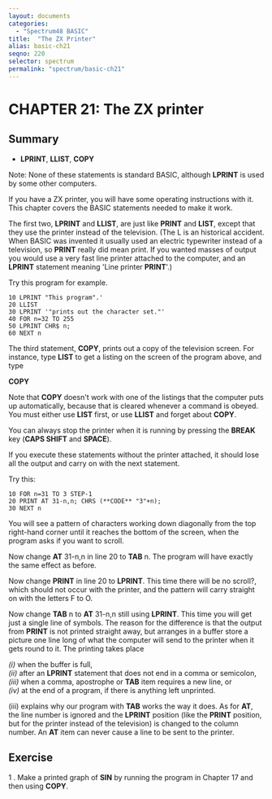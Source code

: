 ```yaml
---
layout: documents
categories: 
  - "Spectrum48 BASIC"
title:  "The ZX Printer"
alias: basic-ch21
seqno: 220
selector: spectrum
permalink: "spectrum/basic-ch21"
---
```


# CHAPTER 21: The ZX printer

## Summary

- **LPRINT**, **LLIST**, **COPY**

Note: None of these statements is standard BASIC, although **LPRINT** is used by some other computers.

If you have a ZX printer, you will have some operating instructions with it. This chapter covers the BASIC statements needed to make it work.

The first two, **LPRINT** and **LLIST**, are just like **PRINT** and **LIST**, except that they use the printer instead of the television. (The L is an historical accident. When BASIC was invented it usually used an electric typewriter instead of a television, so **PRINT** really did mean print. If you wanted masses of output you would use a very fast line printer attached to the computer, and an **LPRINT** statement meaning 'Line printer **PRINT**'.)

Try this program for example.

```
10 LPRINT "This program".'
20 LLIST
30 LPRINT '"prints out the character set."'
40 FOR n=32 TO 255
50 LPRINT CHR$ n;
60 NEXT n
```

The third statement, **COPY**, prints out a copy of the television screen. For instance, type **LIST** to get a listing on the screen of the program above, and
type
 
**COPY**

Note that **COPY** doesn't work with one of the listings that the computer puts up automatically, because that is cleared whenever a command is obeyed. You must
either use **LIST** first, or use **LLIST** and forget about **COPY**.

You can always stop the printer when it is running by pressing the **BREAK** key (**CAPS SHIFT** and **SPACE**).

If you execute these statements without the printer attached, it should lose all the output and carry on with the next statement.

Try this:

```
10 FOR n=31 TO 3 STEP-1
20 PRINT AT 31-n,n; CHRS (**CODE** "3"+n);
30 NEXT n
```

You will see a pattern of characters working down diagonally from the top right-hand corner until it reaches the bottom of the screen, when the program
asks if you want to scroll.

Now change **AT** 31-n,n in line 20 to **TAB** n. The program will have exactly the same effect as before.

 Now change **PRINT** in line 20 to **LPRINT**. This time there will be no scroll?, which should not occur with the printer, and the pattern will carry straight on with the letters F to O.

Now change **TAB** n to **AT** 31-n,n still using **LPRINT**. This time you will get just a single line of symbols. The reason for the difference is that the output from **PRINT** is not printed straight away, but arranges in a buffer store a picture one line long of what the computer will send to the printer when it gets round to it. The printing takes place

_(i)_ when the buffer is full,  
_(ii)_ after an **LPRINT** statement that does not end in a comma or semicolon,  
_(iii)_ when a comma, apostrophe or **TAB** item requires a new line, or  
_(iv)_ at the end of a program, if there is anything left unprinted.  
 
(iii) explains why our program with **TAB** works the way it does. As for **AT**, the
line number is ignored and the **LPRINT** position (like the **PRINT** position, but for
the printer instead of the television) is changed to the column number. An **AT**
item can never cause a line to be sent to the printer.

## Exercise

1 . Make a printed graph of **SIN** by running the program in Chapter 17 and then using **COPY**.
